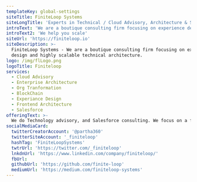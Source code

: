 ```yaml
---
templateKey: global-settings
siteTitle: FiniteLoop Systems
siteLongTitle: 'Experts in Technical / Cloud Advisory, Architecture & Salesforce'
introText: 'We are a boutique consulting firm focusing on experience design and highly scalable technical architecture. We expertise in '
introText2: 'We help you scale'
siteUrl: 'https://finiteloop.io'
siteDescription: >-
  FiniteLoop Systems - We are a boutique consulting firm focusing on experience
  design and highly scalable technical architecture.
logo: /img/flLogo.png
logoTitle: Finiteloop
services:
  - Cloud Advisory
  - Enterprise Architecture
  - Org Tranformation
  - BlockChain
  - Experiance Design
  - Frontend Architecture
  - Salesforce
offeringText: >-
  We do Technology advisory, and Salesforce consulting. We focus on a few things, and try to do it well. We understand the new landscape, trends, and design the right solutions for our customers. We simplify it for you.
socialMediaCard:
  twitterCreatorAccount: '@partha360'
  twitterSiteAccount: '_finiteloop'
  hashTag: 'FiniteLoopSystems'
  twtrUrl: 'https://twitter.com/_finiteloop'
  lnkdnUrl: 'https://www.linkedin.com/company/finiteloop/'
  fbUrl:
  githubUrl: 'https://github.com/finite-loop'
  mediumUrl: 'https://medium.com/finiteloop-systems'
---
```

